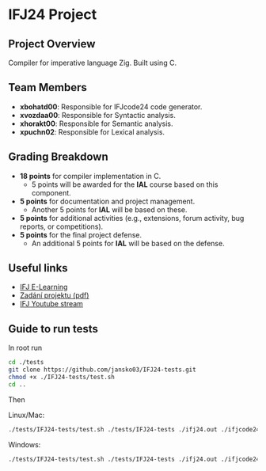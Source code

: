 # IFJ24 Project

## Project Overview

Compiler for imperative language Zig. Built using C.

## Team Members

- **xbohatd00**: Responsible for IFJcode24 code generator.
- **xvozdaa00**: Responsible for Syntactic analysis.
- **xhorakt00**: Responsible for Semantic analysis.
- **xpuchn02**: Responsible for Lexical analysis.

## Grading Breakdown

- **18 points** for compiler implementation in C.
  - 5 points will be awarded for the **IAL** course based on this component.
- **5 points** for documentation and project management.
  - Another 5 points for **IAL** will be based on these.
- **5 points** for additional activities (e.g., extensions, forum activity, bug reports, or competitions).
- **5 points** for the final project defense.
  - An additional 5 points for **IAL** will be based on the defense.

## Useful links

- [IFJ E-Learning](https://moodle.vut.cz/course/view.php?id=280931)
- [Zadání projektu (pdf)](https://www.fit.vut.cz/study/course/IFJ/private/projekt/ifj2024.pdf)
- [IFJ Youtube stream](https://www.youtube.com/playlist?list=PL_eb8wrKJwYv5QeMHsmWNBKohVDK6yqHk)

## Guide to run tests

In root run

```bash
cd ./tests
git clone https://github.com/jansko03/IFJ24-tests.git
chmod +x ./IFJ24-tests/test.sh
cd ..
```

Then

Linux/Mac:

```bash
./tests/IFJ24-tests/test.sh ./tests/IFJ24-tests ./ifj24.out ./ifjcode24/ic24int_linux_2024-11-21/ic24int
```

Windows:

```bash
./tests/IFJ24-tests/test.sh ./tests/IFJ24-tests ./ifj24.out ./ifjcode24/ic24int_win_2024-11-21/ic24int
```

